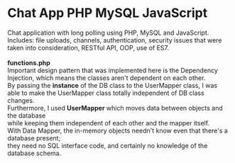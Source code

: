 # Chat App PHP MySQL JavaScript
Chat application with long polling using PHP, MySQL and JavaScript.<br>
Includes: file uploads, channels, authentication, security issues that were taken into consideration, RESTful API, OOP, use of ES7.<br><br>
<b>functions.php</b><br>
Important design pattern that was implemented here is the Dependency Injection, which means the classes aren't dependent on each other.<br>
By passing the <b>instance</b> of the DB class to the UserMapper class, I was able to make the UserMapper class totally independent of DB class changes.<br>
Furthermore, I used <b>UserMapper</b> which moves data between objects and the database<br>
while keeping them independent of each other and the mapper itself.<br>
With Data Mapper, the in-memory objects needn't know even that there's a database present;<br>
they need no SQL interface code, and certainly no knowledge of the database schema.

